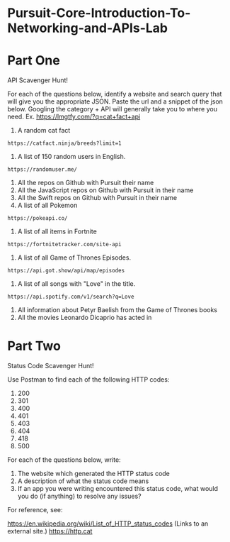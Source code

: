 # Pursuit-Core-Introduction-To-Networking-and-APIs-Lab

# Part One

API Scavenger Hunt!

For each of the questions below, identify a website and search query that will give you the appropriate JSON.  Paste the url and a snippet of the json below.  Googling the category + API will generally take you to where you need.  Ex. https://lmgtfy.com/?q=cat+fact+api

1. A random cat fact
```
https://catfact.ninja/breeds?limit=1
```
1. A list of 150 random users in English.
```
https://randomuser.me/
```
1. All the repos on Github with Pursuit their name
1. All the JavaScript repos on Github with Pursuit in their name
1. All the Swift repos on Github with Pursuit in their name
1. A list of all Pokemon
```
https://pokeapi.co/
```
1. A list of all items in Fortnite
```
https://fortnitetracker.com/site-api
```
1. A list of all Game of Thrones Episodes.
```
https://api.got.show/api/map/episodes
```
1. A list of all songs with "Love" in the title.
```
https://api.spotify.com/v1/search?q=Love
```
1. All information about Petyr Baelish from the Game of Thrones books
1. All the movies Leonardo Dicaprio has acted in

# Part Two

Status Code Scavenger Hunt!

Use Postman to find each of the following HTTP codes:


1. 200
1. 301
1. 400
1. 401
1. 403
1. 404
1. 418
1. 500


For each of the questions below, write:

1. The website which generated the HTTP status code
2. A description of what the status code means
3. If an app you were writing encountered this status code, what would you do (if anything) to resolve any issues?


For reference, see:

https://en.wikipedia.org/wiki/List_of_HTTP_status_codes (Links to an external site.)
https://http.cat



